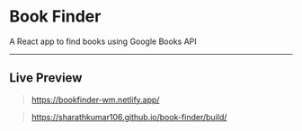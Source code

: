 # Book Finder
A React app to find books using Google Books API

-----------------------------------------------------------------------------------------

## Live Preview
> https://bookfinder-wm.netlify.app/

> https://sharathkumar106.github.io/book-finder/build/
